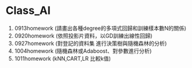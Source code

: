 # Class_AI

1. 0913homework (請畫出各種degree的多項式回歸和訓練樣本數N的關係)
2. 0920homework (依照投影片資料，以GD訓練出線性回歸)
3. 0927homework (對登記的資料集 進行決策樹與隨機森林的分析)
4. 1004homework (隨機森林或Adaboost、對參數進行分析)
5. 1011homework (kNN,CART,LR 比較k值)
